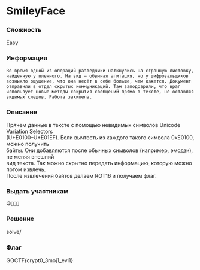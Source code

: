 # SmileyFace
### Сложность

Easy

### Информация

```
Во время одной из операций разведчики наткнулись на странную листовку, найденную у пленного. На вид — обычная агитация, но у шифровальщиков возникло ощущение, что она несёт в себе больше, чем кажется. Документ отправили в отдел скрытых коммуникаций. Там заподозрили, что враг использует новые методы сокрытия сообщений прямо в тексте, не оставляя видимых следов. Работа закипела.
```

### Описание

Прячем данные в тексте с помощью невидимых символов Unicode Variation Selectors  
(U+E0100–U+E01EF). Если вычтесть из каждого такого символа 0xE0100, можно получить  
байты. Они добавляются после обычных символов (например, эмодзи), не меняя внешний  
вид текста. Так можно скрытно передать информацию, которую можно потом извлечь.  
После извлечения байтов делаем ROT16 и получаем флаг.  

### Выдать учаcтникам

```
😀󠄷󠄿󠄳󠅄󠄶󠅫🥰󠅓󠅢󠅩󠅠󠅤󠄠󠅏🌙󠄣󠅝󠅟󠅚󠄡󠅏💯󠅕󠅦󠅙󠄡󠅭
```

### Решение

solve/

### Флаг

GOCTF{crypt0_3moj1_evi1}
